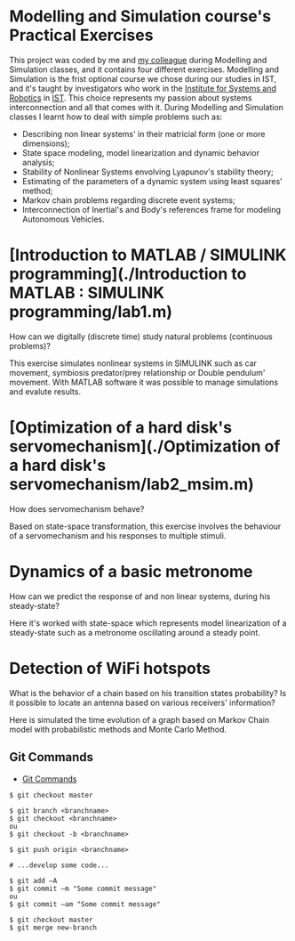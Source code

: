 # Modelling and Simulation course's Practical Exercises

This project was coded by me and [my colleague](https://github.com/gambas) during Modelling and Simulation classes, and it contains four different exercises.
Modelling and Simulation is the frist optional course we chose during our studies in IST, and it's taught by investigators who work in the [Institute for Systems and Robotics](https://welcome.isr.tecnico.ulisboa.pt) in [IST](https://tecnico.ulisboa.pt/pt/). This choice represents my passion about systems interconnection and all that comes with it.
During Modelling and Simulation classes I learnt how to deal with simple problems such as:
- Describing non linear systems' in their matricial form (one or more dimensions);
- State space modeling, model linearization and dynamic behavior analysis;
- Stability of Nonlinear Systems envolving Lyapunov's stability theory;
- Estimating of the parameters of a dynamic system using least squares' method;
- Markov chain problems regarding discrete event systems;
- Interconnection of Inertial's and Body's references frame for modeling Autonomous Vehicles.

# [Introduction to MATLAB / SIMULINK programming](./Introduction to MATLAB : SIMULINK programming/lab1.m)
How can we digitally (discrete time) study natural problems (continuous problems)?

This exercise simulates nonlinear systems in SIMULINK such as car movement, symbiosis predator/prey relationship or Double pendulum' movement. With MATLAB software it was possible to manage simulations and evalute results.

# [Optimization of a hard disk's servomechanism](./Optimization of a hard disk's servomechanism/lab2_msim.m)
How does servomechanism behave?

Based on state-space transformation, this exercise involves the behaviour of a servomechanism and his responses to multiple stimuli.

# Dynamics of a basic metronome

How can we predict the response of and non linear systems, during his steady-state?

Here it's worked with state-space which represents model linearization of a steady-state such as a metronome oscillating around a steady point.

# Detection of WiFi hotspots
What is the behavior of a chain based on his transition states probability?
Is it possible to locate an antenna based on various receivers' information?

Here is simulated the time evolution of a graph based on Markov Chain model with probabilistic methods and Monte Carlo Method.



## Git Commands
- [Git Commands](https://confluence.atlassian.com/bitbucketserver/basic-git-commands-776639767.html)
```
$ git checkout master

$ git branch <branchname>
$ git checkout <branchname>
ou
$ git checkout -b <branchname>

$ git push origin <branchname>

# ...develop some code...

$ git add –A
$ git commit –m "Some commit message"
ou
$ git commit –am "Some commit message"

$ git checkout master
$ git merge new-branch
```
